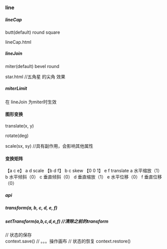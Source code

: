 
### line

##### lineCap
 butt(default)
 round
 square

 lineCap.html

##### lineJoin
 miter(default)
 bevel
 round

 star.html //五角星 的尖角 效果


##### miterLimit 
在 lineJoin 为miter时生效 

#### 图形变换

translate(x, y)

rotate(deg)

scale(sx, sy) //具有副作用，会影响其他属性

#### 变换矩阵
【a c e】  a d scale
【b d f】  b c skew
【0 0 1】  e f translate
 a 水平缩放（1）
 b 水平倾斜（0）
 c 垂直倾斜（0）
 d 垂直缩放（1）
 e 水平位移（0）
 f 垂直位移（0）
 ##### api
 ##### transform(a, b, c, d, e, f)
 ##### setTransform(a,b,c,d,e,f) //清除之前的transform

// 状态的保存    
context.save()
// 。。。操作画布
// 状态的恢复
context.restore()